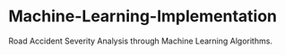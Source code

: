# Machine-Learning-Implementation
Road Accident Severity Analysis through Machine Learning Algorithms.
